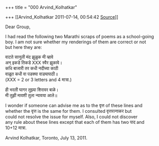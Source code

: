 +++
title = "000 Arvind_Kolhatkar"

+++
[[Arvind_Kolhatkar	2011-07-14, 00:54:42 [Source](https://groups.google.com/g/samskrita/c/C5GFq1Wq0L4)]]



Dear Group,

I had read the following two Marathi scraps of poems as a school-going  
boy. I am not sure whether my renderings of them are correct or not  
but here they are:

वाटते सानुली मंद झुळुक मी व्हावे  
अन् इकडे तिकडे XXX स्वैर झुकावे।  
कधि बाजारी तर कधी नदीच्या काठी  
वाळूत कधी वा पडक्या वाड्यापाठी॥  
(XXX = 2 or 3 letters and 4 मात्रा.)

ही भरली घागर तुझ्या शिरावर बाळे।  
मी तुझी मावशी तुला न्यावया आले॥

I wonder if someone can advise me as to the वृत्त of these lines and  
whether the वृत्त is the same for them. I consulted वृत्तरत्नाकर but  
could not resolve the issue for myself. Also, I could not discover  
any rule about these lines except that each of them has two पाद and  
10+12 मात्रा.

Arvind Kolhatkar, Toronto, July 13, 2011.  

